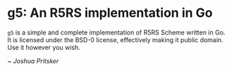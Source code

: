 # g5: An R5RS implementation in Go

`g5` is a simple and complete implementation of R5RS Scheme written in Go.  It
is licensed under the BSD-0 license, effectively making it public domain. Use it
however you wish.

~ *Joshua Pritsker*
